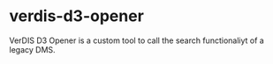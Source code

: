 # verdis-d3-opener
VerDIS D3 Opener is a custom tool to call the search functionaliyt of a legacy DMS.
